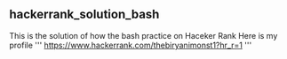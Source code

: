 ## hackerrank_solution_bash

This is the solution of how the bash practice on Haceker Rank 
Here is my profile 
'''
https://www.hackerrank.com/thebiryanimonst1?hr_r=1
'''

